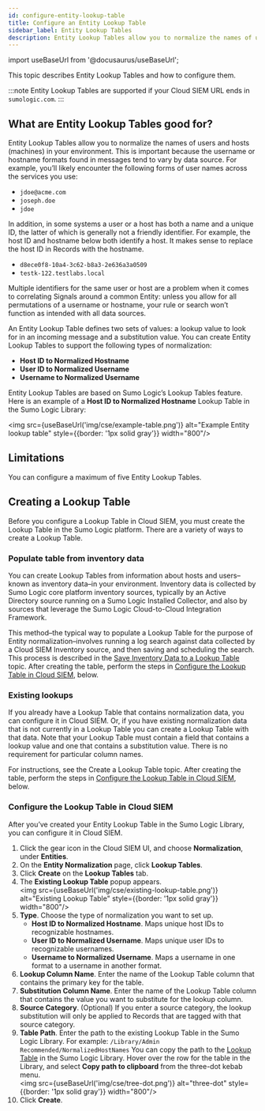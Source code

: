 ```yaml
---
id: configure-entity-lookup-table
title: Configure an Entity Lookup Table
sidebar_label: Entity Lookup Tables
description: Entity Lookup Tables allow you to normalize the names of users and hosts (machines) in your environment
---
```


import useBaseUrl from '@docusaurus/useBaseUrl';

This topic describes Entity Lookup Tables and how to configure them.

:::note
Entity Lookup Tables are supported if your Cloud SIEM URL ends in `sumologic.com`.
:::

## What are Entity Lookup Tables good for?

Entity Lookup Tables allow you to normalize the names of users and hosts (machines) in your environment. This is important because the username or hostname formats found in messages tend to vary by data source. For example, you’ll likely encounter the following forms of user names across the services you use:

* `jdoe@acme.com`
* `joseph.doe`
* `jdoe`

In addition, in some systems a user or a host has both a name and a unique ID, the latter of which is generally not a friendly identifier. For example, the host ID and hostname below both identify a host. It makes sense to replace the host ID in Records with the hostname.

* `d8ece0f8-10a4-3c62-b8a3-2e636a3a0509`
* `testk-122.testlabs.local`

Multiple identifiers for the same user or host are a problem when it comes to correlating Signals around a common Entity: unless you allow for all permutations of a username or hostname, your rule or search won’t function as intended with all data sources.

An Entity Lookup Table defines two sets of values: a lookup value to look for in an incoming message and a substitution value. You can create Entity Lookup Tables to support the following types of normalization:

* **Host ID to Normalized Hostname**
* **User ID to Normalized Username**
* **Username to Normalized Username**

Entity Lookup Tables are based on Sumo Logic’s Lookup Tables feature. Here is an example of a **Host ID to Normalized Hostname** Lookup Table in the Sumo Logic Library:

<img src={useBaseUrl('img/cse/example-table.png')} alt="Example Entity lookup table" style={{border: '1px solid gray'}} width="800"/>

## Limitations

You can configure a maximum of five Entity Lookup Tables. 

## Creating a Lookup Table

Before you configure a Lookup Table in Cloud SIEM, you must create the Lookup Table in the Sumo Logic platform. There are a variety of ways to create a Lookup Table. 

### Populate table from inventory data

You can create Lookup Tables from information about hosts and users–known as inventory data–in your environment. Inventory data is collected by Sumo Logic core platform inventory sources, typically by an Active Directory source running on a Sumo Logic Installed Collector, and also by sources that leverage the Sumo Logic Cloud-to-Cloud Integration Framework.

This method–the typical way to populate a Lookup Table for the purpose of Entity normalization–involves running a log search against data collected by a Cloud SIEM Inventory source, and then saving and scheduling the search. This process is described in the [Save Inventory Data to a Lookup Table](/docs/cse/administration/save-inventory-data-lookup-table) topic. After creating the table, perform the steps in [Configure the Lookup Table in Cloud SIEM](#configure-the-lookup-table-in-cloud-siem), below.

### Existing lookups

If you already have a Lookup Table that contains normalization data, you can configure it in Cloud SIEM. Or, if you have existing normalization data that is not currently in a Lookup Table you can create a Lookup Table with that data. Note that your Lookup Table must contain a field that contains a lookup value and one that contains a substitution value. There is no requirement for particular column names.

For instructions, see the Create a Lookup Table topic. After creating the table, perform the steps in [Configure the Lookup Table in Cloud SIEM](#configure-the-lookup-table-in-cloud-siem), below.

### Configure the Lookup Table in Cloud SIEM

After you’ve created your Entity Lookup Table in the Sumo Logic Library, you can configure it in Cloud SIEM.

1. Click the gear icon in the Cloud SIEM UI, and choose **Normalization**, under **Entities**.
1. On the **Entity Normalization** page, click **Lookup Tables**.
1. Click **Create** on the **Lookup Tables** tab.
1. The **Existing Lookup Table** popup appears.<br/><img src={useBaseUrl('img/cse/existing-lookup-table.png')} alt="Existing Lookup Table" style={{border: '1px solid gray'}} width="800"/>  
1. **Type**. Choose the type of normalization you want to set up.
   * **Host ID to Normalized Hostname**. Maps unique host IDs to recognizable hostnames.
   * **User ID to Normalized Username**. Maps unique user IDs to recognizable usernames.
   * **Username to Normalized Username**. Maps a username in one format to a username in another format.  
1. **Lookup Column Name**. Enter the name of the Lookup Table column that contains the primary key for the table.
1. **Substitution Column Name**. Enter the name of the Lookup Table column that contains the value you want to substitute for the lookup column.
1. **Source Category**. (Optional) If you enter a source category, the lookup substitution will only be applied to Records that are tagged with that source category.
1. **Table Path**. Enter the path to the existing Lookup Table in the Sumo Logic Library. For example: `/Library/Admin Recommended/NormalizedHostNames` You can copy the path to the [Lookup Table](/docs/search/lookup-tables/create-lookup-table) in the Sumo Logic Library. Hover over the row for the table in the Library, and select **Copy path to clipboard** from the three-dot kebab menu.<br/><img src={useBaseUrl('img/cse/tree-dot.png')} alt="three-dot" style={{border: '1px solid gray'}} width="800"/>
1. Click **Create**.     

